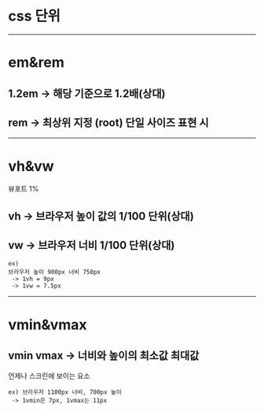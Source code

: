 css 단위
========

***
# em&rem

## 1.2em  -> 해당 기준으로 1.2배(상대)
## rem -> 최상위 지정 (root) 단일 사이즈 표현 시

***
# vh&vw

뷰포트 1%
## vh -> 브라우저 높이 값의 1/100 단위(상대)
## vw -> 브라우저 너비 1/100 단위(상대)
```
ex) 
브라우저 높이 900px 너비 750px
 -> 1vh = 9px
 -> 1vw = 7.5px
```

***
# vmin&vmax

## vmin vmax ->  너비와 높이의 최소값 최대값
언제나 스크린에 보이는 요소
```
ex) 브라우저 1100px 너비, 700px 높이
 -> 1vmin은 7px, 1vmax는 11px
```
